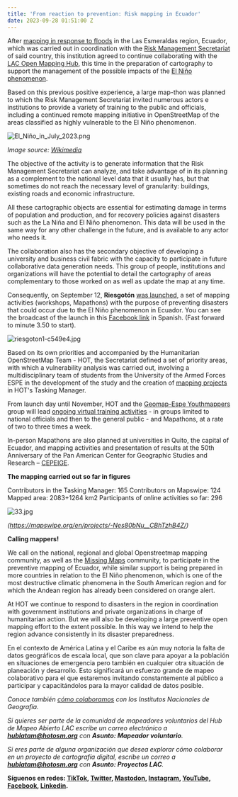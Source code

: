 ```yaml
---
title: 'From reaction to prevention: Risk mapping in Ecuador'
date: 2023-09-28 01:51:00 Z
---
```


After [mapping in response to floods](https://www.hotosm.org/updates/mapping-as-a-response-to-the-disaster-in-esmeraldas-ecuador/) in the Las Esmeraldas region, Ecuador, which was carried out in coordination with the [Risk Management Secretariat](https://www.gestionderiesgos.gob.ec/) of said country, this institution agreed to continue collaborating with the [LAC Open Mapping Hub](https://www.hotosm.org/hubs/open-mapping-hub-latin-america-and-the-caribbean), this time in the preparation of cartography to support the management of the possible impacts of the [El Niño phenomenon](https://en.wikipedia.org/wiki/El_Ni%C3%B1o).

Based on this previous positive experience, a large map-thon was planned to which the Risk Management Secretariat invited numerous actors e institutions to provide a variety of training to the public and officials, including a continued remote mapping initiative in OpenStreetMap of the areas classified as highly vulnerable to the El Niño phenomenon.

![El_Niño_in_July_2023.png](/uploads/El_Ni%C3%B1o_in_July_2023.png)

*Image source: [Wikimedia](https://commons.m.wikimedia.org/wiki/File:El_Ni%C3%B1o_in_July_2023.png)*

The objective of the activity is to generate information that the Risk Management Secretariat can analyze, and take advantage of in its planning as a complement to the national level data that it usually has, but that sometimes do not reach the necessary level of granularity: buildings, existing roads and economic infrastructure.

All these cartographic objects are essential for estimating damage in terms of population and production, and for recovery policies against disasters such as the La Niña and El Niño phenomenon. This data will be used in the same way for any other challenge in the future, and is available to any actor who needs it.

The collaboration also has the secondary objective of developing a university and business civil fabric with the capacity to participate in future collaborative data generation needs. This group of people, institutions and organizations will have the potential to detail the cartography of areas complementary to those worked on as well as update the map at any time.

Consequently, on September 12, **Riesgotón** [was launched](https://twitter.com/mapeoabierto_la/status/1701663347802870119), a set of mapping activities (workshops, Mapathons) with the purpose of preventing disasters that could occur due to the El Niño phenomenon in Ecuador. You can see the broadcast of the launch in this [Facebook link](https://www.facebook.com/watch/live/?ref=watch_permalink&v=4235125880045790&_rdc=1&_rdr) in Spanish. (Fast forward to minute 3.50 to start).

![riesgoton1-c549e4.jpg](/uploads/riesgoton1-c549e4.jpg)

Based on its own priorities and accompanied by the Humanitarian OpenStreetMap Team - HOT, the Secretariat defined a set of priority areas, with which a vulnerability analysis was carried out, involving a multidisciplinary team of students from the University of the Armed Forces ESPE in the development of the study and the creation of [mapping projects](https://tasks.hotosm.org/explore?text=risks+Ecuador) in HOT's Tasking Manager.

From launch day until November, HOT and the [Geomap-Espe Youthmappers](https://www.facebook.com/profile.php?id=100064128518686) group will lead [ongoing virtual training activities](https://twitter.com/mapeoabierto_la/status/1702758130466042244) - in groups limited to national officials and then to the general public - and Mapathons, at a rate of two to three times a week.

In-person Mapathons are also planned at universities in Quito, the capital of Ecuador, and mapping activities and presentation of results at the 50th Anniversary of the Pan American Center for Geographic Studies and Research – [CEPEIGE](https://aniversario50.cepeige.org/).

**The mapping carried out so far in figures**

Contributors in the Tasking Manager: 165
Contributors on Mapswipe: 124
Mapped area: 2083+1264 km2
Participants of online activities so far: 296

![33.jpg](/uploads/33.jpg)

*(https://mapswipe.org/en/projects/-Nes80bNu__CBhTzhB4Z/)*

**Calling mappers!**

We call on the national, regional and global Openstreetmap mapping community, as well as the [Missing Maps](https://www.missingmaps.org/) community, to participate in the preventive mapping of Ecuador, while similar support is being prepared in more countries in relation to the El Niño phenomenon, which is one of the most destructive climatic phenomena in the South American region and for which the Andean region has already been considered on orange alert.

At HOT we continue to respond to disasters in the region in coordination with government institutions and private organizations in charge of humanitarian action. But we will also be developing a large preventive open mapping effort to the extent possible. In this way we intend to help the region advance consistently in its disaster preparedness. 

En el contexto de América Latina y el Caribe es aún muy notoria la falta de datos geográficos de escala local, que son clave para apoyar a la población en situaciones de emergencia pero también en cualquier otra situación de planeación y desarrollo. Esto significará un esfuerzo grande de mapeo colaborativo para el que estaremos invitando constantemente al público a participar y capacitándolos para la mayor calidad de datos posible.

*Conoce también [cómo colaboramos](https://www.hotosm.org/updates/openstreetmap-y-las-cartografias-oficiales/) con los Institutos Nacionales de Geografía.*

*Si quieres ser parte de la comunidad de mapeadores voluntarios del Hub de Mapeo Abierto LAC escribe un correo electrónico a **[hublatam@hotosm.org](mailto:hublatam@hotosm.org)** con **Asunto: Mapeador voluntario**.*

*Si eres parte de alguna organización que desea explorar cómo colaborar en un proyecto de cartografía digital, escribe un correo a **[hublatam@hotosm.org](mailto:hublatam@hotosm.org)** con **Asunto: Proyectos LAC**.*

**Síguenos en redes: [TikTok](https://www.tiktok.com/@mapeoabierto_la?lang=es), [Twitter](https://twitter.com/mapeoabierto_la), [Mastodon](https://mapstodon.space/@mapeoabierto_la), [Instagram](https://www.instagram.com/mapeoabierto_la/), [YouTube](https://www.youtube.com/channel/UCTH6Z_QODJ4NmmBmubS68VA), [Facebook](https://www.facebook.com/Mapeo-abierto-Am%C3%A9rica-Latina-102804808622456/), [Linkedin](https://www.linkedin.com/showcase/91453300/admin/feed/posts/).**
